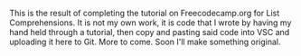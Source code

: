 This is the result of completing the tutorial on Freecodecamp.org for List Comprehensions. It is not my own work, it is code that I wrote by having my hand held through a tutorial, then copy and pasting said code into VSC and uploading it here to Git. More to come. Soon I'll make something original.

